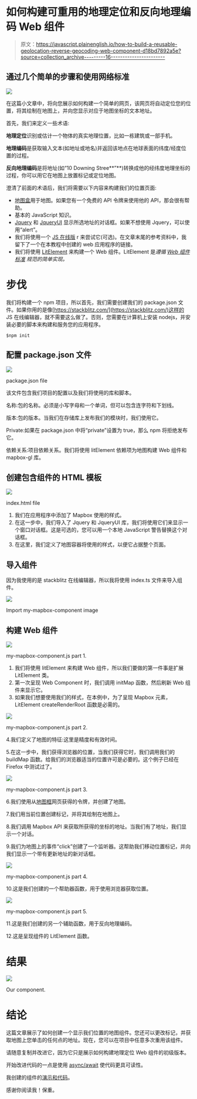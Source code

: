 # 如何构建可重用的地理定位和反向地理编码 Web 组件

> 原文：<https://javascript.plainenglish.io/how-to-build-a-reusable-geolocation-reverse-geocoding-web-component-d18bd7892a5e?source=collection_archive---------16----------------------->

## 通过几个简单的步骤和使用网络标准

![](img/430bc6df4c1f2c914a2b5fccc46be19a.png)

在这篇小文章中，将向您展示如何构建一个简单的网页，该网页将自动定位您的位置，将其绘制在地图上，并向您显示对应于地图坐标的文本地址。

首先，我们来定义一些术语:

**地理定位**识别或估计一个物体的真实地理位置，比如一栋建筑或一部手机。

**地理编码**是获取输入文本(如地址或地名)并返回该地点在地球表面的纬度/经度位置的过程。

**反向地理编码**是将地址(如“10 Downing Stree**”**)转换成他的经纬度地理坐标的过程，你可以用它在地图上放置标记或定位地图。

澄清了前面的术语后，我们将需要以下内容来构建我们的位置页面:

*   [地图盒](https://www.mapbox.com/)用于地图。如果您有一个免费的 API 令牌来使用他的 API，那会很有帮助。
*   基本的 JavaScript 知识。
*   [Jquery](https://jquery.com/) 和 [JqueryUI](https://jqueryui.com/dialog/) 显示所选地址的对话框。如果不想使用 Jquery，可以使用“alert”。
*   我们将使用一个 [JS 在线版](https://stackblitz.com/) r 来尝试它(可选)。在文章末尾的参考资料中，我留下了一个在本教程中创建的 web 应用程序的链接。
*   我们将使用 [LitElement](https://medium.com/javascript-in-plain-english/build-a-reusable-pagination-web-component-with-bootstrap-4-and-litelement-63ff4eebda4b) 来构建一个 Web 组件。LitElement 是*遵循* [*Web 组件标准*](https://developer.mozilla.org/en-US/docs/Web/Web_Components) *规范的简单实现。*

# 步伐

我们将构建一个 npm 项目，所以首先，我们需要创建我们的 package.json 文件。如果你用的是像[https://stackblitz.com/](https://stackblitz.com/)这样的 JS 在线编辑器，就不需要这么做了。否则，您需要在计算机上安装 nodejs，并安装必要的脚本来构建和服务您的应用程序。

```
$npm init
```

## 配置 package.json 文件

![](img/fb6545431902366259c4a27e9d8cb274.png)

package.json file

该文件包含我们项目的配置以及我们将使用的库和脚本。

名称:包的名称。必须是小写字母和一个单词，但可以包含连字符和下划线。

版本:包的版本。当我们在存储库上发布我们的模块时，我们使用它。

Private:如果在 package.json 中将“private”设置为 true，那么 npm 将拒绝发布它。

依赖关系:项目依赖关系。我们将使用 litElement 依赖项为地图构建 Web 组件和 mapbox-gl 库。

## 创建包含组件的 HTML 模板

![](img/5166428cb04a82b3dee5ccb968bd91a2.png)

index.html file

1.  我们在应用程序中添加了 Mapbox 使用的样式。
2.  在这一步中，我们导入了 Jquery 和 JqueryUI 库，我们将使用它们来显示一个窗口对话框。这是可选的，您可以用一个本地 JavaScript 警告替换这个对话框。
3.  在这里，我们定义了地图容器将使用的样式，以便它占据整个页面。

## 导入组件

因为我使用的是 stackblitz 在线编辑器，所以我将使用 index.ts 文件来导入组件。

![](img/7eb11c850e729223d43ea5a21601c489.png)

Import my-mapbox-component image

## 构建 Web 组件

![](img/88f40f52f0e52009143acb16ba1a8439.png)

my-mapbox-component.js part 1.

1.  我们将使用 litElement 来构建 Web 组件，所以我们要做的第一件事是扩展 LitElement 类。
2.  第一次呈现 Web Component 时，我们调用 initMap 函数，然后刷新 Web 组件来显示它。
3.  如果我们想要使用我们的样式，在本例中，为了呈现 Mapbox 元素，LitElement createRenderRoot 函数是必需的。

![](img/4e660ba807ee906b5780a277dec7c1e3.png)

my-mapbox-component.js part 2.

4.我们定义了地图的特征:这里是精度和有效时间。

5.在这一步中，我们获得浏览器的位置，当我们获得它时，我们调用我们的 buildMap 函数。给我们的浏览器适当的位置许可是必要的。这个例子已经在 Firefox 中测试过了。

![](img/460cf9123f27883163a585cd20a055fc.png)

my-mapbox-component.js part 3.

6.我们使用从[地图框](https://www.mapbox.com/)网页获得的令牌，并创建了地图。

7.我们用当前位置创建标记，并将其绘制在地图上。

8.我们调用 Mapbox API 来获取所获得的坐标的地址。当我们有了地址，我们显示一个对话。

9.我们为地图上的事件“click”创建了一个监听器。这帮助我们移动位置标记，并向我们显示一个带有更新地址的新对话框。

![](img/47a8c9a5824a2af883cb3ef86879379b.png)

my-mapbox-component.js part 4.

10.这是我们创建的一个帮助器函数，用于使用浏览器获取位置。

![](img/011df0f39516ecee478ba9e8551c6b07.png)

my-mapbox-component.js part 5.

11.这是我们创建的另一个辅助函数，用于反向地理编码。

12.这是呈现组件的 LitElement 函数。

# 结果

![](img/9f968c86107df51d00a82c95986d78b9.png)

Our component.

# 结论

这篇文章展示了如何创建一个显示我们位置的地图组件。您还可以更改标记，并获取地图上您单击的任何点的地址。现在，您可以在项目中任意多次重用该组件。

请随意复制并改进它，因为它只是展示如何构建地理定位 Web 组件的初级版本。

开始改进代码的一点是使用 [async/await](https://medium.com/javascript-in-plain-english/javascript-a-fast-trip-for-dummies-from-callbacks-to-es6-async-await-a61b0a4b0bed) 使代码更具可读性。

我创建的组件的[演示和代码](https://stackblitz.com/edit/mapboxcomponent)。

感谢你阅读我！保重。